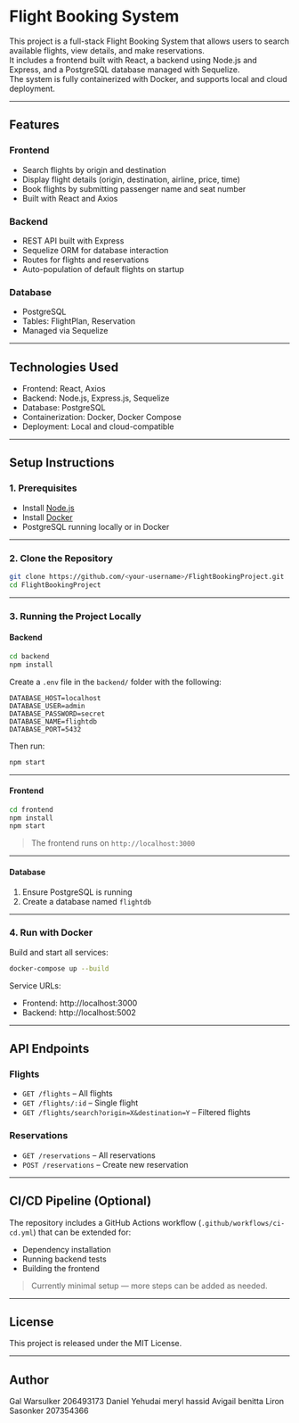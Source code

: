 # Flight Booking System

This project is a full-stack Flight Booking System that allows users to search available flights, view details, and make reservations.  
It includes a frontend built with React, a backend using Node.js and Express, and a PostgreSQL database managed with Sequelize.  
The system is fully containerized with Docker, and supports local and cloud deployment.

---

## Features

### Frontend
- Search flights by origin and destination
- Display flight details (origin, destination, airline, price, time)
- Book flights by submitting passenger name and seat number
- Built with React and Axios

### Backend
- REST API built with Express
- Sequelize ORM for database interaction
- Routes for flights and reservations
- Auto-population of default flights on startup

### Database
- PostgreSQL
- Tables: FlightPlan, Reservation
- Managed via Sequelize

---

## Technologies Used

- Frontend: React, Axios
- Backend: Node.js, Express.js, Sequelize
- Database: PostgreSQL
- Containerization: Docker, Docker Compose
- Deployment: Local and cloud-compatible

---

## Setup Instructions

### 1. Prerequisites
- Install [Node.js](https://nodejs.org/)
- Install [Docker](https://www.docker.com/)
- PostgreSQL running locally or in Docker

---

### 2. Clone the Repository

```bash
git clone https://github.com/<your-username>/FlightBookingProject.git
cd FlightBookingProject
```

---

### 3. Running the Project Locally

#### Backend

```bash
cd backend
npm install
```

Create a `.env` file in the `backend/` folder with the following:

```env
DATABASE_HOST=localhost
DATABASE_USER=admin
DATABASE_PASSWORD=secret
DATABASE_NAME=flightdb
DATABASE_PORT=5432
```

Then run:

```bash
npm start
```

---

#### Frontend

```bash
cd frontend
npm install
npm start
```

> The frontend runs on `http://localhost:3000`

---

#### Database

1. Ensure PostgreSQL is running
2. Create a database named `flightdb`

---

### 4. Run with Docker

Build and start all services:

```bash
docker-compose up --build
```

Service URLs:
- Frontend: http://localhost:3000  
- Backend: http://localhost:5002

---

## API Endpoints

### Flights
- `GET /flights` – All flights  
- `GET /flights/:id` – Single flight  
- `GET /flights/search?origin=X&destination=Y` – Filtered flights  

### Reservations
- `GET /reservations` – All reservations  
- `POST /reservations` – Create new reservation

---

## CI/CD Pipeline (Optional)

The repository includes a GitHub Actions workflow (`.github/workflows/ci-cd.yml`) that can be extended for:
- Dependency installation
- Running backend tests
- Building the frontend

> Currently minimal setup — more steps can be added as needed.

---

## License

This project is released under the MIT License.

---

## Author


Gal Warsulker 206493173
Daniel Yehudai
meryl hassid
Avigail benitta
Liron Sasonker 207354366
